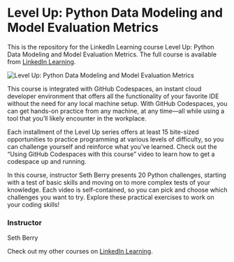 # Level Up: Python Data Modeling and Model Evaluation Metrics
This is the repository for the LinkedIn Learning course Level Up: Python Data Modeling and Model Evaluation Metrics. The full course is available from [LinkedIn Learning][lil-course-url].

![Level Up: Python Data Modeling and Model Evaluation Metrics][lil-thumbnail-url] 

This course is integrated with GitHub Codespaces, an instant cloud developer environment that offers all the functionality of your favorite IDE without the need for any local machine setup. With GitHub Codespaces, you can get hands-on practice from any machine, at any time—all while using a tool that you’ll likely encounter in the workplace.

 

Each installment of the Level Up series offers at least 15 bite-sized opportunities to practice programming at various levels of difficulty, so you can challenge yourself and reinforce what you’ve learned. Check out the “Using GitHub Codespaces with this course” video to learn how to get a codespace up and running.


 
In this course, instructor Seth Berry presents 20 Python challenges, starting with a test of basic skills and moving on to more complex tests of your knowledge. Each video is self-contained, so you can pick and choose which challenges you want to try. Explore these practical exercises to work on your coding skills!



### Instructor

Seth Berry 
                            


                            

Check out my other courses on [LinkedIn Learning](https://www.linkedin.com/learning/instructors/seth-berry).

[lil-course-url]: https://www.linkedin.com/learning/level-up-python-data-modeling-and-model-evaluation-metrics?dApp=59033956
[lil-thumbnail-url]: https://media.licdn.com/dms/image/C560DAQFXUWTAAhcXlg/learning-public-crop_675_1200/0/1675980653209?e=2147483647&v=beta&t=CK8ACOx_RRlWGwbQJwpw7fgtE606D1RXhc3gfE8eMRw
